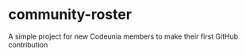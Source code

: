 # community-roster
A simple project for new Codeunia members to make their first GitHub contribution
